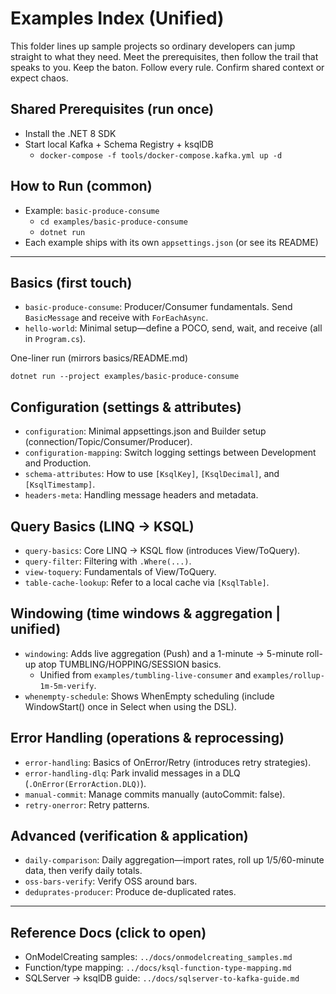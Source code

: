 # Examples Index (Unified)

This folder lines up sample projects so ordinary developers can jump straight to what they need. Meet the prerequisites, then follow the trail that speaks to you. Keep the baton. Follow every rule. Confirm shared context or expect chaos.

## Shared Prerequisites (run once)
- Install the .NET 8 SDK
- Start local Kafka + Schema Registry + ksqlDB
  - `docker-compose -f tools/docker-compose.kafka.yml up -d`

## How to Run (common)
- Example: `basic-produce-consume`
  - `cd examples/basic-produce-consume`
  - `dotnet run`
- Each example ships with its own `appsettings.json` (or see its README)

---

## Basics (first touch)
- `basic-produce-consume`: Producer/Consumer fundamentals. Send `BasicMessage` and receive with `ForEachAsync`.
- `hello-world`: Minimal setup—define a POCO, send, wait, and receive (all in `Program.cs`).

One-liner run (mirrors basics/README.md)
```
dotnet run --project examples/basic-produce-consume
```

## Configuration (settings & attributes)
- `configuration`: Minimal appsettings.json and Builder setup (connection/Topic/Consumer/Producer).
- `configuration-mapping`: Switch logging settings between Development and Production.
- `schema-attributes`: How to use `[KsqlKey]`, `[KsqlDecimal]`, and `[KsqlTimestamp]`.
- `headers-meta`: Handling message headers and metadata.

## Query Basics (LINQ → KSQL)
- `query-basics`: Core LINQ → KSQL flow (introduces View/ToQuery).
- `query-filter`: Filtering with `.Where(...)`.
- `view-toquery`: Fundamentals of View/ToQuery.
- `table-cache-lookup`: Refer to a local cache via `[KsqlTable]`.

## Windowing (time windows & aggregation | unified)
- `windowing`: Adds live aggregation (Push) and a 1-minute → 5-minute roll-up atop TUMBLING/HOPPING/SESSION basics.
  - Unified from `examples/tumbling-live-consumer` and `examples/rollup-1m-5m-verify`.
- `whenempty-schedule`: Shows WhenEmpty scheduling (include WindowStart() once in Select when using the DSL).

## Error Handling (operations & reprocessing)
- `error-handling`: Basics of OnError/Retry (introduces retry strategies).
- `error-handling-dlq`: Park invalid messages in a DLQ (`.OnError(ErrorAction.DLQ)`).
- `manual-commit`: Manage commits manually (autoCommit: false).
- `retry-onerror`: Retry patterns.

## Advanced (verification & application)
- `daily-comparison`: Daily aggregation—import rates, roll up 1/5/60-minute data, then verify daily totals.
- `oss-bars-verify`: Verify OSS around bars.
- `deduprates-producer`: Produce de-duplicated rates.

---

## Reference Docs (click to open)
- OnModelCreating samples: `../docs/onmodelcreating_samples.md`
- Function/type mapping: `../docs/ksql-function-type-mapping.md`
- SQLServer → ksqlDB guide: `../docs/sqlserver-to-kafka-guide.md`
